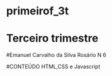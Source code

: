 # primeirof_3t
# Terceiro trimestre

#Emanuel Carvalho da Silva Rosário
N 6

#CONTEÚDO
HTML,CSS e Javascript
